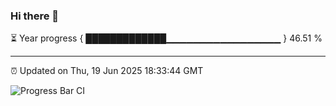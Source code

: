 ### Hi there 👋

⏳ Year progress { █████████████▁▁▁▁▁▁▁▁▁▁▁▁▁▁▁▁▁ } 46.51 %

---

⏰ Updated on Thu, 19 Jun 2025 18:33:44 GMT

![Progress Bar CI](https://github.com/ZhaoGui/ZhaoGui/workflows/Progress%20Bar%20CI/badge.svg)
